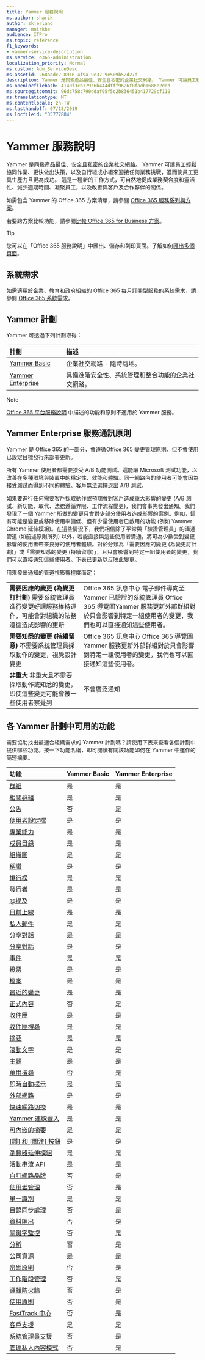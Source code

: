 ```yaml
---
title: Yammer 服務說明
ms.author: sharik
author: skjerland
manager: mnirkhe
audience: ITPro
ms.topic: reference
f1_keywords:
- yammer-service-description
ms.service: o365-administration
localization_priority: Normal
ms.custom: Adm_ServiceDesc
ms.assetid: 268aadc2-8916-4f9a-9e37-9e509b52d27d
description: Yammer 是同級產品最佳、安全且私密的企業社交網路。 Yammer 可讓員工輕鬆協同作業、更快做出決策，以及自行組成小組來迎接任何業務挑戰，進而使員工更具生產力且更為成功。 這是一種新的工作方式，可自然地促成業務契合度和靈活性、減少週期時間、凝聚員工，以及改善與客戶及合作夥伴的關係。
ms.openlocfilehash: 4140f3cb779c6b444dfff9626f8fadb1686e2ddd
ms.sourcegitcommit: 96dc758c790ddaf05f5c2b836451b417729cf119
ms.translationtype: MT
ms.contentlocale: zh-TW
ms.lasthandoff: 07/18/2019
ms.locfileid: "35777884"
---
```

# <a name="yammer-service-description"></a>Yammer 服務說明

Yammer 是同級產品最佳、安全且私密的企業社交網路。 Yammer 可讓員工輕鬆協同作業、更快做出決策，以及自行組成小組來迎接任何業務挑戰，進而使員工更具生產力且更為成功。 這是一種新的工作方式，可自然地促成業務契合度和靈活性、減少週期時間、凝聚員工，以及改善與客戶及合作夥伴的關係。
  
如需包含 Yammer 的 Office 365 方案清單，請參閱 [Office 365 服務系列與方案](../office-365-platform-service-description/office-365-plan-options.md#office-365-service-families-and-plans)。
  
若要跨方案比較功能，請參閱[比較 Office 365 for Business 方案](http://go.microsoft.com/fwlink/?LinkID=799177&amp;clcid=0x409)。
  
> [!TIP]
> 您可以在「Office 365 服務說明」中匯出、儲存和列印頁面。了解如何[匯出多個頁面](https://go.microsoft.com/fwlink/?LinkId=403349)。 
  
## <a name="system-requirements"></a>系統需求

如需適用於企業、教育和政府組織的 Office 365 每月訂閱型服務的系統需求，請參閱 [Office 365 系統需求](https://products.office.com/office-system-requirements/#Office365forBEG)。
  
## <a name="yammer-plans"></a>Yammer 計劃

Yammer 可透過下列計劃取得：
  
|**計劃**|**描述**|
|:-----|:-----|
|[Yammer Basic](https://go.microsoft.com/fwlink/?LinkId=691112) <br/> |企業社交網路 - 隨時隨地。  <br/> |
|[Yammer Enterprise](https://go.microsoft.com/fwlink/?LinkId=691122) <br/> |具備進階安全性、系統管理和整合功能的企業社交網路。  <br/> |
   
> [!NOTE]
> [Office 365 平台服務說明](../office-365-platform-service-description/office-365-platform-service-description.md) 中描述的功能和原則不適用於 Yammer 服務。 
  
## <a name="yammer-enterprise-service-communications-policy"></a>Yammer Enterprise 服務通訊原則
<a name="YammerCommsPolicy"> </a>

Yammer 是 Office 365 的一部分，會遵循[Office 365 變更管理原則](https://blogs.office.com/2015/05/05/manage-change-and-stay-informed-in-office-365/)，但不會使用已設定目標發行來部署更新。 
  
所有 Yammer 使用者都需要接受 A/B 功能測試。這能讓 Microsoft 測試功能，以改善在多種環境與裝置中的穩定性、效能和體驗。同一網路內的使用者可能會因為接受測試而得到不同的體驗。客戶無法選擇退出 A/B 測試。
  
如果要進行任何需要客戶採取動作或預期會對客戶造成重大影響的變更 (A/B 測試、新功能、取代、法務遵循界限、工作流程變更)，我們會事先發出通知。我們發現了一個 Yammer 所做的變更只會對少部分使用者造成影響的案例。例如，這有可能是變更或移除使用率偏低、但有少量使用者已啟用的功能 (例如 Yammer Chrome 延伸模組)。在這些情況下，我們相信除了平常與「驗證管理員」的溝通管道 (如前述原則所列) 以外，若能直接與這些使用者溝通，將可為少數受到變更影響的使用者帶來良好的使用者體驗。對於分類為「需要因應的變更 (為變更訂計劃)」或「需要知悉的變更 (持續留意)」，且只會影響到特定一組使用者的變更，我們可以直接通知這些使用者。下表已更新以反映此變更。 
  
用來發出通知的管道視影響程度而定：
  
|||
|:-----|:-----|
|**需要因應的變更 (為變更訂計劃)**         需要系統管理員進行變更好讓服務維持運作，可能會對組織的法務遵循造成影響的更新  <br/> |Office 365 訊息中心 電子郵件導向至 Yammer 已驗證的系統管理員 Office 365 導覽圖Yammer 服務更新外部群組對於只會影響到特定一組使用者的變更，我們也可以直接通知這些使用者。 |
|**需要知悉的變更 (持續留意)**         不需要系統管理員採取動作的變更，視覺設計變更  <br/> |Office 365 訊息中心 Office 365 導覽圖Yammer 服務更新外部群組對於只會影響到特定一組使用者的變更，我們也可以直接通知這些使用者。 |
|**非重大**         非重大且不需要採取動作或知悉的變更，即使這些變更可能會被一些使用者察覺到  <br/> |不會廣泛通知 |
   
## <a name="feature-availability-across-yammer-plans"></a>各 Yammer 計劃中可用的功能
<a name="YammerCommsPolicy"> </a>

需要協助找出最適合組織需求的 Yammer 計劃嗎？請使用下表來查看各個計劃中提供哪些功能。按一下功能名稱，即可閱讀有關該功能如何在 Yammer 中運作的簡短摘要。
  
|**功能**|**Yammer Basic**|**Yammer Enterprise**|
|:-----|:-----|:-----|
|[群組](group-features-in-yammer.md#groups) <br/> | 是  <br/> |是  <br/> |
|[相關群組](group-features-in-yammer.md#related-groups) <br/> |是  <br/> |是  <br/> |
|[公告](group-features-in-yammer.md#announcements) <br/> |否  <br/> |是  <br/> |
|[使用者設定檔](profile-features-in-yammer.md#user-profiles) <br/> |是  <br/> |是  <br/> |
|[專業能力](profile-features-in-yammer.md#expertise) <br/> |是  <br/> |是  <br/> |
|[成員目錄](profile-features-in-yammer.md#member-directory) <br/> |是  <br/> |是  <br/> |
|[組織圖](profile-features-in-yammer.md#org-chart) <br/> |是  <br/> |是  <br/> |
|[稱讚](profile-features-in-yammer.md#praise) <br/> |是  <br/> |是  <br/> |
|[排行榜](profile-features-in-yammer.md#leaderboards) <br/> |是  <br/> |是  <br/> |
|[發行者](message-and-conversation-features-in-yammer.md#publisher) <br/> |是  <br/> |是  <br/> |
|[@提及](message-and-conversation-features-in-yammer.md#section) <br/> |是  <br/> |是  <br/> |
|[目前上線](message-and-conversation-features-in-yammer.md#online-now) <br/> |是  <br/> |是  <br/> |
|[私人郵件](message-and-conversation-features-in-yammer.md#private-messages) <br/> |是  <br/> |是  <br/> |
|[分享對話](message-and-conversation-features-in-yammer.md#share-conversations) <br/> |是  <br/> |是  <br/> |
|[分享對話](message-and-conversation-features-in-yammer.md#share-conversations) <br/> |是  <br/> |是  <br/> |
|[事件](message-and-conversation-features-in-yammer.md#events) <br/> |是  <br/> |是  <br/> |
|[投票](message-and-conversation-features-in-yammer.md#polls) <br/> |是  <br/> |是  <br/> |
|[檔案](document-collaboration-features-in-yammer.md#files) <br/> |是  <br/> |是  <br/> |
|[最近的變更](document-collaboration-features-in-yammer.md#recent-changes) <br/> |是  <br/> |是  <br/> |
|[正式內容](document-collaboration-features-in-yammer.md#official-content) <br/> |否  <br/> |是  <br/> |
|[收件匣](inbox-features-in-yammer.md#inbox) <br/> |是  <br/> |是  <br/> |
|[收件匣搜尋](inbox-features-in-yammer.md#inbox-search) <br/> |是  <br/> |是  <br/> |
|[摘要](discovery-features-in-yammer.md#feeds) <br/> |是  <br/> |是  <br/> |
|[滾動文字](discovery-features-in-yammer.md#ticker) <br/> |是  <br/> |是  <br/> |
|[主題](discovery-features-in-yammer.md#topics) <br/> |是  <br/> |是  <br/> |
|[萬用搜尋](discovery-features-in-yammer.md#universal-search) <br/> |否  <br/> |是  <br/> |
|[即時自動提示](discovery-features-in-yammer.md#instant-type-ahead) <br/> |是  <br/> |是  <br/> |
|[外部網路](external-network-features-in-yammer.md#external-networks) <br/> |是  <br/> |是  <br/> |
|[快速網路切換](external-network-features-in-yammer.md#fast-network-switching) <br/> |是  <br/> |是  <br/> |
|[Yammer 連線登入](yammer-platform-features.md#yammer-connect-login) <br/> |是  <br/> |是  <br/> |
|[可內嵌的摘要](yammer-platform-features.md#embeddable-feeds) <br/> |是  <br/> |是  <br/> |
|[[讚] 和 [關注] 按鈕](yammer-platform-features.md#like-and-follow-buttons) <br/> |是  <br/> |是  <br/> |
|[瀏覽器延伸模組](yammer-platform-features.md#browser-extension) <br/> |是  <br/> |是  <br/> |
|[活動串流 API](yammer-platform-features.md#activity-stream-api) <br/> |是  <br/> |是  <br/> |
|[自訂網路品牌](administration-and-security-features-in-yammer.md#custom-network-branding) <br/> |否  <br/> |是  <br/> |
|[使用者管理](administration-and-security-features-in-yammer.md#user-management) <br/> |否  <br/> |是  <br/> |
|[單一識別](administration-and-security-features-in-yammer.md#single-identity) <br/> |是  <br/> |是  <br/> |
|[目錄同步處理](administration-and-security-features-in-yammer.md#directory-synchronization) <br/> |否  <br/> |是  <br/> |
|[資料匯出](administration-and-security-features-in-yammer.md#data-export) <br/> |否  <br/> |是  <br/> |
|[關鍵字監控](administration-and-security-features-in-yammer.md#keyword-monitoring) <br/> |否  <br/> |是  <br/> |
|[分析](administration-and-security-features-in-yammer.md#analytics) <br/> |否  <br/> |是  <br/> |
|[公司資源](administration-and-security-features-in-yammer.md#company-resources) <br/> |是  <br/> |是  <br/> |
|[密碼原則](administration-and-security-features-in-yammer.md#password-policies) <br/> |否  <br/> |是  <br/> |
|[工作階段管理](administration-and-security-features-in-yammer.md#session-management) <br/> |否  <br/> |是  <br/> |
|[邏輯防火牆](administration-and-security-features-in-yammer.md#logical-firewall) <br/> |否  <br/> |是  <br/> |
|[使用原則](administration-and-security-features-in-yammer.md#usage-policy) <br/> |否  <br/> |是  <br/> |
|[FastTrack 中心](http://go.microsoft.com/fwlink/?LinkID=518597&amp;clcid=0x409) <br/> |否  <br/> |是  <br/> |
|[客戶支援](support-features-in-yammer.md#customer-support) <br/> |是  <br/> |是  <br/> |
|[系統管理員支援](support-features-in-yammer.md#administrator-support) <br/> |否  <br/> |是  <br/> |
|[管理私人內容模式](administration-and-security-features-in-yammer.md#admin-private-content-mode) <br/> |否  <br/> |是  <br/> |
   

